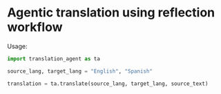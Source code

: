 # Agentic translation using reflection workflow 

Usage: 

```python
import translation_agent as ta 

source_lang, target_lang = "English", "Spanish"

translation = ta.translate(source_lang, target_lang, source_text) 

```

